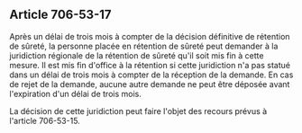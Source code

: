 Article 706-53-17
----
Après un délai de trois mois à compter de la décision définitive de rétention de
sûreté, la personne placée en rétention de sûreté peut demander à la juridiction
régionale de la rétention de sûreté qu'il soit mis fin à cette mesure. Il est
mis fin d'office à la rétention si cette juridiction n'a pas statué dans un
délai de trois mois à compter de la réception de la demande. En cas de rejet de
la demande, aucune autre demande ne peut être déposée avant l'expiration d'un
délai de trois mois.

La décision de cette juridiction peut faire l'objet des recours prévus à
l'article 706-53-15.
